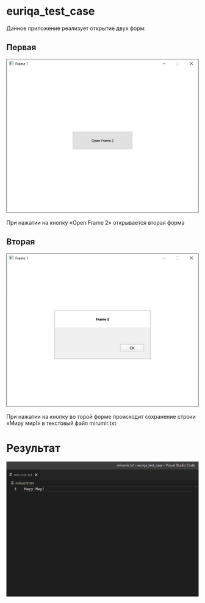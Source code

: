# euriqa_test_case
Данное приложение реализует открытие двух форм:
## Первая
<p align="center">
    <img src="docs/assets/frame1.png">
</p>

При нажатии на кнопку «Open Frame 2» открывается вторая форма
## Вторая
<p align="center">
    <img src="docs/assets/frame2.png">
</p>

При нажатии на кнопку во торой форме происходит сохранение строки «Миру мир!» в текстовый файл mirumir.txt

# Результат
<p align="center">
    <img src="docs/assets/result.png">
</p>
